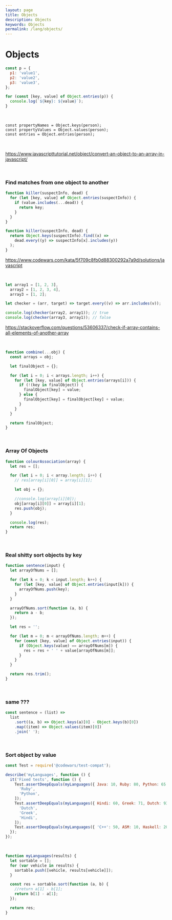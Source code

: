 ```yaml
---
layout: page
title: Objects
description: Objects
keywords: Objects
permalink: /lang/objects/
---
```


# Objects

```js
const p = {
  p1: 'value1',
  p2: 'value2',
  p3: 'value3',
};

for (const [key, value] of Object.entries(p)) {
  console.log(`${key}: ${value}`);
}
```

<br/>

```
const propertyNames = Object.keys(person);
const propertyValues = Object.values(person);
const entries = Object.entries(person);
```

<br/>

https://www.javascripttutorial.net/object/convert-an-object-to-an-array-in-javascript/

<br/>

### Find matches from one object to another

```js
function killer(suspectInfo, dead) {
  for (let [key, value] of Object.entries(suspectInfo)) {
    if (value.includes(...dead)) {
      return key;
    }
  }
}
```

```js
function killer(suspectInfo, dead) {
  return Object.keys(suspectInfo).find((x) =>
    dead.every((y) => suspectInfo[x].includes(y))
  );
}
```

https://www.codewars.com/kata/5f709c8fb0d88300292a7a9d/solutions/javascript

<br/>

```js
let array1 = [1, 2, 3],
  array2 = [1, 2, 3, 4],
  array3 = [1, 2];

let checker = (arr, target) => target.every((v) => arr.includes(v));

console.log(checker(array2, array1)); // true
console.log(checker(array3, array1)); // false
```

https://stackoverflow.com/questions/53606337/check-if-array-contains-all-elements-of-another-array

<br/>

```js
function combine(...obj) {
  const arrays = obj;

  let finalObject = {};

  for (let i = 0; i < arrays.length; i++) {
    for (let [key, value] of Object.entries(arrays[i])) {
      if (!(key in finalObject)) {
        finalObject[key] = value;
      } else {
        finalObject[key] = finalObject[key] + value;
      }
    }
  }

  return finalObject;
}
```

<br/>

### Array Of Objects

```js
function colourAssociation(array) {
  let res = [];

  for (let i = 0; i < array.length; i++) {
    // res[array[i][0]] = array[i][1];

    let obj = {};

    //console.log(array[i][0]);
    obj[array[i][0]] = array[i][1];
    res.push(obj);
  }

  console.log(res);
  return res;
}
```

<br/>

### Real shitty sort objects by key

```js
function sentence(input) {
  let arrayOfNums = [];

  for (let k = 0; k < input.length; k++) {
    for (let [key, value] of Object.entries(input[k])) {
      arrayOfNums.push(key);
    }
  }

  arrayOfNums.sort(function (a, b) {
    return a - b;
  });

  let res = '';

  for (let m = 0; m < arrayOfNums.length; m++) {
    for (const [key, value] of Object.entries(input)) {
      if (Object.keys(value) == arrayOfNums[m]) {
        res = res + ' ' + value[arrayOfNums[m]];
      }
    }
  }

  return res.trim();
}
```

<br/>

### same ???

```js
const sentence = (list) =>
  list
    .sort((a, b) => Object.keys(a)[0] - Object.keys(b)[0])
    .map((item) => Object.values(item)[0])
    .join(' ');
```

<br/>

### Sort object by value

```js
const Test = require('@codewars/test-compat');

describe('myLanguages', function () {
  it('Fixed tests', function () {
    Test.assertDeepEquals(myLanguages({ Java: 10, Ruby: 80, Python: 65 }), [
      'Ruby',
      'Python',
    ]);
    Test.assertDeepEquals(myLanguages({ Hindi: 60, Greek: 71, Dutch: 93 }), [
      'Dutch',
      'Greek',
      'Hindi',
    ]);
    Test.assertDeepEquals(myLanguages({ 'C++': 50, ASM: 10, Haskell: 20 }), []);
  });
});
```

<br/>

```js
function myLanguages(results) {
  let sortable = [];
  for (var vehicle in results) {
    sortable.push([vehicle, results[vehicle]]);
  }

  const res = sortable.sort(function (a, b) {
    //return a[1] - b[1];
    return b[1] - a[1];
  });

  return res;
}
```
